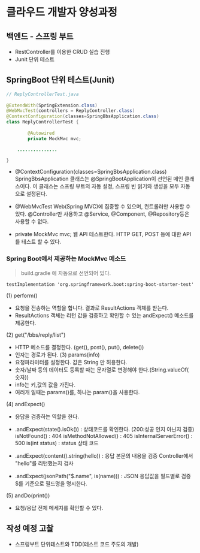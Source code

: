 # 클라우드 개발자 양성과정

## 백엔드 - 스프링 부트
* RestController를 이용한 CRUD 실습 진행
* Junit 단위 테스트

## SpringBoot 단위 테스트(Junit)
```java
// ReplyControllerTest.java
 
@ExtendWith(SpringExtension.class)
@WebMvcTest(controllers = ReplyController.class)
@ContextConfiguration(classes=SpringBbsApplication.class)
class ReplyControllerTest {
        
        @Autowired
        private MockMvc mvc;

    ...............

}
```

- @ContextConfiguration(classes=SpringBbsApplication.class)
  SpringBbsApplication 클래스는  @SpringBootApplication이 선언된 메인 클래스이다.
  이 클래스는 스프링 부트의 자동 설정, 스프링 빈 읽기와 생성을 모두 자동으로 설정된다.

- @WebMvcTest
   Web(Spring MVC)에 집중할 수 있으며,  컨트롤러만 사용할 수 있다.
   @Controller만 사용하고  @Service, @Component, @Repository등은 사용할 수 없다.

- private MockMvc mvc;
  웹 API 테스트한다.
  HTTP GET, POST 등에 대한 API를 테스트 할 수 있다.

### Spring Boot에서 제공하는 MockMvc 메소드

> build.gradle 에 자동으로 선언되어 있다.
```  
testImplementation 'org.springframework.boot:spring-boot-starter-test'
```
 (1) perform()
 - 요청을 전송하는 역할을 합니다. 결과로 ResultActions 객체를 받는다.
 - ResultActions 객체는 리턴 값을 검증하고 확인할 수 있는 andExpect() 메소드를 제공한다.
 
 (2) get("/bbs/reply/list") 
 -  HTTP 메소드를 결정한다. (get(), post(), put(), delete())
 -  인자는 경로가 된다.
 (3) params(info)
 - 요청파라미터를 설정한다. 값은 String 만 허용한다. 
 - 숫자/날짜 등의 데이터도 등록할 때는 문자열로 변경해야 한다.(String.valueOf( 숫자))
 - info는 키,값의 값을 가진다.
 - 여러개 일때는  params()를, 하나는 param()을 사용한다.

 (4) andExpect()
  - 응답을 검증하는 역할을 한다.
  - .andExpect(state().isOk()) : 상태코드를 확인한다. (200:성공 인지 아닌지 검증)
    isNotFound() : 404 
    isMethodNotAllowed() : 405
    isInternalServerError() : 500
    is(int status) : status 상태 코드

  - .andExpect(content().string(hello)) :  응답 본문의 내용을 검증
    Controller에서 "hello"를 리턴했는지 검사

 - .andExpect(jsonPath("$.name", is(name))) : JSON 응답값을 필드별로 검증
    $를 기준으로 필드명을 명시한다.

(5) andDo(print())
- 요청/응답 전체 메세지를 확인할 수 있다.

## 작성 예정 고찰
* 스프링부트 단위테스트와 TDD(테스트 코드 주도의 개발)